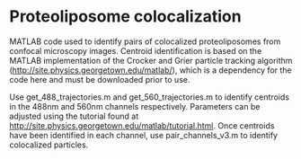 # Proteoliposome colocalization
MATLAB code used to identify pairs of colocalized proteoliposomes from confocal microscopy images. Centroid identification is based on the MATLAB implementation of the Crocker and Grier particle tracking algorithm (http://site.physics.georgetown.edu/matlab/), which is a dependency for the code here and must be downloaded prior to use. 

Use get_488_trajectories.m and get_560_trajectories.m to identify centroids in the 488nm and 560nm channels respectively. Parameters can be adjusted using the tutorial found at http://site.physics.georgetown.edu/matlab/tutorial.html. Once centroids have been identified in each channel, use pair_channels_v3.m to identify colocalized particles.
